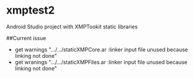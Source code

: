 # xmptest2
Android Studio project with XMPTookit static libraries

##Current issue
- get warnings ".../.../staticXMPCore.ar  :linker input file unused because linking not done"
- get wranings ".../.../staticXMPFiles.ar  :linker input file unused because linking not done"
